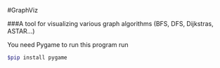 #GraphViz


###A tool for visualizing various graph algorithms (BFS, DFS, Dijkstras, ASTAR...)

You need Pygame to run this program
run
```bash
$pip install pygame
```

